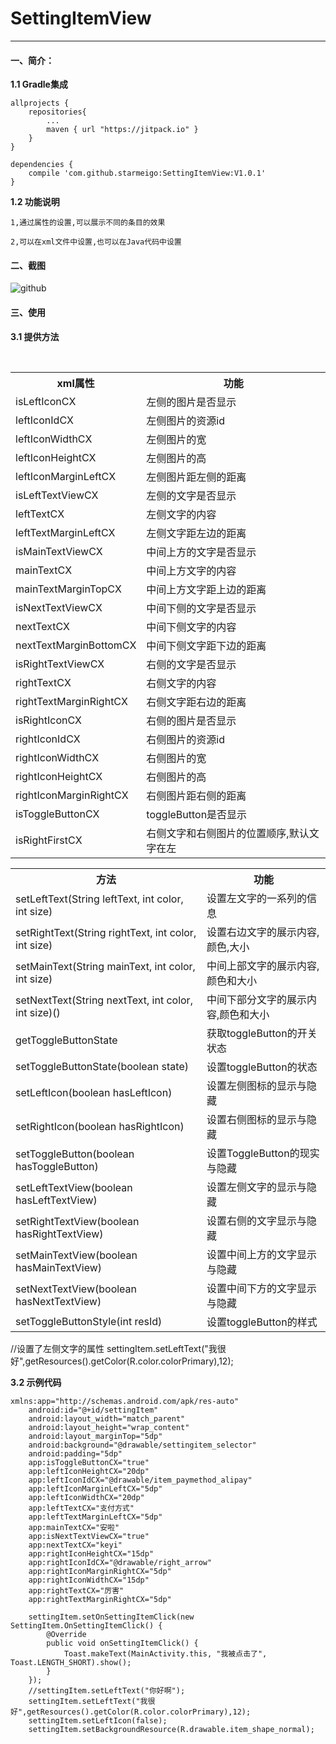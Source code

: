 # SettingItemView
--------------------------
#### 一、简介：
**1.1 Gradle集成**
  
	allprojects {
		repositories{ 
			...
			maven { url "https://jitpack.io" }
		}
	}
  
	dependencies {
		compile 'com.github.starmeigo:SettingItemView:V1.0.1'
	}
**1.2 功能说明**

    1,通过属性的设置,可以展示不同的条目的效果
    
    2,可以在xml文件中设置,也可以在Java代码中设置
 
#### 二、截图
![github](https://github.com/starmeigo/SettingItemView/raw/master/example/example.png)  
#### 三、使用

**3.1 提供方法**

<div>
    <table border="0">
      <tr>
        <th>xml属性</th>
        <th>功能</th>
      </tr>
      <tr>
        <td>isLeftIconCX</td>
        <td>左侧的图片是否显示</td>
      </tr>
      <tr>
        <td>leftIconIdCX</td>
        <td>左侧图片的资源id</td>
      </tr>
      <tr>
        <td>leftIconWidthCX</td>
        <td>左侧图片的宽</td>
      </tr>
       <tr>
        <td>leftIconHeightCX</td>
        <td>左侧图片的高</td>
      </tr>
      <tr>
        <td>leftIconMarginLeftCX</td>
        <td>左侧图片距左侧的距离</td>
      </tr>
      <tr>
        <td>isLeftTextViewCX</td>
        <td>左侧的文字是否显示</td>
      </tr>
      <tr>
        <td>leftTextCX</td>
        <td>左侧文字的内容</td>
      </tr>
      <tr>
        <td>leftTextMarginLeftCX</td>
        <td>左侧文字距左边的距离</td>
      </tr>
      <tr>
        <td>isMainTextViewCX</td>
        <td>中间上方的文字是否显示</td>
      </tr>
      <tr>
        <td>mainTextCX</td>
        <td>中间上方文字的内容</td>
      </tr>
      <tr>
        <td>mainTextMarginTopCX</td>
        <td>中间上方文字距上边的距离</td>
      </tr>
      <tr>
        <td>isNextTextViewCX</td>
        <td>中间下侧的文字是否显示</td>
      </tr>
      <tr>
        <td>nextTextCX</td>
        <td>中间下侧文字的内容</td>
      </tr>
      <tr>
        <td>nextTextMarginBottomCX</td>
        <td>中间下侧文字距下边的距离</td>
      </tr>
      <tr>
        <td>isRightTextViewCX</td>
        <td>右侧的文字是否显示</td>
      </tr>
      <tr>
        <td>rightTextCX</td>
        <td>右侧文字的内容</td>
      </tr>
      <tr>
        <td>rightTextMarginRightCX</td>
        <td>右侧文字距右边的距离</td>
      </tr>
      <tr>
        <td>isRightIconCX</td>
        <td>右侧的图片是否显示</td>
      </tr>
      <tr>
        <td>rightIconIdCX</td>
        <td>右侧图片的资源id</td>
      </tr>
      <tr>
        <td>rightIconWidthCX</td>
        <td>右侧图片的宽</td>
      </tr>
       <tr>
        <td>rightIconHeightCX</td>
        <td>右侧图片的高</td>
      </tr>
      <tr>
        <td>rightIconMarginRightCX</td>
        <td>右侧图片距右侧的距离</td>
      </tr>
      <tr>
        <td>isToggleButtonCX</td>
        <td>toggleButton是否显示</td>
      </tr>
      <tr>
        <td>isRightFirstCX</td>
        <td>右侧文字和右侧图片的位置顺序,默认文字在左</td>
      </tr>
    </table>
</div>
	
<div>
    <table border="0">
      <tr>
        <th>方法</th>
        <th>功能</th>
      </tr>
      <tr>
        <td>setLeftText(String leftText, int color, int size)</td>
        <td>设置左文字的一系列的信息</td>
      </tr>
      <tr>
        <td>setRightText(String rightText, int color, int size)</td>
        <td>设置右边文字的展示内容,颜色,大小</td>
      </tr>
      <tr>
        <td>setMainText(String mainText, int color, int size)</td>
        <td>中间上部文字的展示内容,颜色和大小</td>
      </tr>
      <tr>
        <td>setNextText(String nextText, int color, int size)()</td>
        <td>中间下部分文字的展示内容,颜色和大小</td>
      </tr>
      <tr>
        <td>getToggleButtonState</td>
        <td>获取toggleButton的开关状态</td>
      </tr>
      <tr>
        <td>setToggleButtonState(boolean state)</td>
        <td>设置toggleButton的状态</td>
      </tr>
      <tr>
        <td>setLeftIcon(boolean hasLeftIcon)</td>
        <td>设置左侧图标的显示与隐藏</td>
      </tr>
      <tr>
        <td>setRightIcon(boolean hasRightIcon)</td>
        <td>设置右侧图标的显示与隐藏</td>
      </tr>
      <tr>
        <td>setToggleButton(boolean hasToggleButton)</td>
        <td>设置ToggleButton的现实与隐藏</td>
      </tr>
      <tr>
        <td>setLeftTextView(boolean hasLeftTextView)</td>
        <td>设置左侧文字的显示与隐藏</td>
      </tr>
      <tr>
        <td>setRightTextView(boolean hasRightTextView)</td>
        <td>设置右侧的文字显示与隐藏</td>
      </tr>
      <tr>
        <td>setMainTextView(boolean hasMainTextView)</td>
        <td>设置中间上方的文字显示与隐藏</td>
      </tr>
      <tr>
        <td>setNextTextView(boolean hasNextTextView)</td>
        <td>设置中间下方的文字显示与隐藏</td>
      </tr>
      <tr>
        <td>setToggleButtonStyle(int resId)</td>
        <td>设置toggleButton的样式</td>
      </tr>
    </table>
</div>
	//设置了左侧文字的属性
	settingItem.setLeftText("我很好",getResources().getColor(R.color.colorPrimary),12);
	
**3.2 示例代码**
	
	xmlns:app="http://schemas.android.com/apk/res-auto"
        android:id="@+id/settingItem"
        android:layout_width="match_parent"
        android:layout_height="wrap_content"
        android:layout_marginTop="5dp"
        android:background="@drawable/settingitem_selector"
        android:padding="5dp"
        app:isToggleButtonCX="true"
        app:leftIconHeightCX="20dp"
        app:leftIconIdCX="@drawable/item_paymethod_alipay"
        app:leftIconMarginLeftCX="5dp"
        app:leftIconWidthCX="20dp"
        app:leftTextCX="支付方式"
        app:leftTextMarginLeftCX="5dp"
        app:mainTextCX="安啦"
        app:isNextTextViewCX="true"
        app:nextTextCX="keyi"
        app:rightIconHeightCX="15dp"
        app:rightIconIdCX="@drawable/right_arrow"
        app:rightIconMarginRightCX="5dp"
        app:rightIconWidthCX="15dp"
        app:rightTextCX="厉害"
        app:rightTextMarginRightCX="5dp" 

        settingItem.setOnSettingItemClick(new SettingItem.OnSettingItemClick() {
            @Override
            public void onSettingItemClick() {
                Toast.makeText(MainActivity.this, "我被点击了", Toast.LENGTH_SHORT).show();
            }
        });
        //settingItem.setLeftText("你好啊");
        settingItem.setLeftText("我很好",getResources().getColor(R.color.colorPrimary),12);
        settingItem.setLeftIcon(false);
        settingItem.setBackgroundResource(R.drawable.item_shape_normal);
